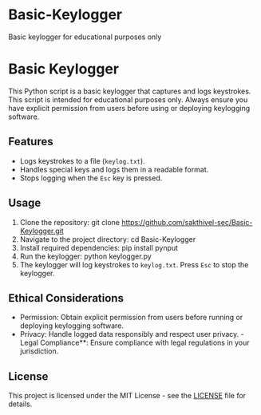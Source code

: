 # Basic-Keylogger
Basic keylogger for educational purposes only
# Basic Keylogger

This Python script is a basic keylogger that captures and logs keystrokes. This script is intended for educational purposes only. Always ensure you have explicit permission from users before using or deploying keylogging software.

## Features
- Logs keystrokes to a file (`keylog.txt`).
- Handles special keys and logs them in a readable format.
- Stops logging when the `Esc` key is pressed.

## Usage

1. Clone the repository:
git clone https://github.com/sakthivel-sec/Basic-Keylogger.git
2. Navigate to the project directory:
cd Basic-Keylogger
3. Install required dependencies:
pip install pynput
4. Run the keylogger:
python keylogger.py
5. The keylogger will log keystrokes to `keylog.txt`. Press `Esc` to stop the keylogger.

## Ethical Considerations

- Permission: Obtain explicit permission from users before running or deploying keylogging software.
- Privacy: Handle logged data responsibly and respect user privacy.
-Legal Compliance**: Ensure compliance with legal regulations in your jurisdiction.

## License

This project is licensed under the MIT License - see the [LICENSE](LICENSE) file for details.
